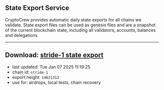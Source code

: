 ## State Export Service
CryptoCrew provides automatic daily state exports for all chains we validate. State export files can be used as genesis files and are a snapshot of the current blockchain state, including all validators, accounts, balances and delegations.

---
**Download: [stride-1 state export](https://dl-eu2.ccvalidators.com/SERVICE/stride/stride-1_export_14621312.json)**
---

- last updated: Tue Jan 07 2025 11:19:25
- chain id: `stride-1`
- export height: `14621312`
- use for: airdrops, local tests, chain recovery
